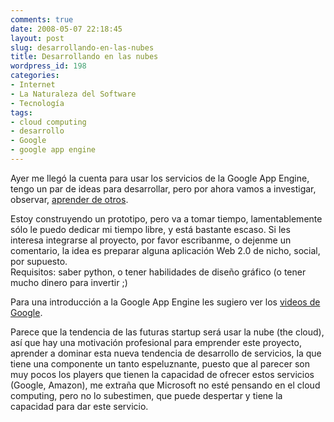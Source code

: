 ```yaml
---
comments: true
date: 2008-05-07 22:18:45
layout: post
slug: desarrollando-en-las-nubes
title: Desarrollando en las nubes
wordpress_id: 198
categories:
- Internet
- La Naturaleza del Software
- Tecnología
tags:
- cloud computing
- desarrollo
- Google
- google app engine
---
```


Ayer me llegó la cuenta para usar los servicios de la Google App Engine, tengo un par de ideas para desarrollar, pero por ahora vamos a investigar, observar, [aprender de otros](http://gallir.wordpress.com/2008/05/07/panelr-we-will-rock-you-or-not/).

Estoy construyendo un prototipo, pero va a tomar tiempo, lamentablemente sólo le puedo dedicar mi tiempo libre, y está bastante escaso. Si les interesa integrarse al proyecto, por favor escribanme, o dejenme un comentario, la idea es preparar alguna aplicación Web 2.0 de nicho, social, por supuesto.  
Requisitos: saber python, o tener habilidades de diseño gráfico (o tener mucho dinero para invertir ;)

Para una introducción a la Google App Engine les sugiero ver los [videos de Google](http://www.youtube.com/watch?v=3Ztr-HhWX1c).

Parece que la tendencia de las futuras startup será usar la nube (the cloud), así que hay una motivación profesional para emprender este proyecto, aprender a dominar esta nueva tendencia de desarrollo de servicios, la que tiene una componente un tanto espeluznante, puesto que al parecer son muy pocos los players que tienen la capacidad de ofrecer estos servicios (Google, Amazon), me extraña que Microsoft no esté pensando en el cloud computing, pero no lo subestimen, que puede despertar y tiene la capacidad para dar este servicio.




  
  




